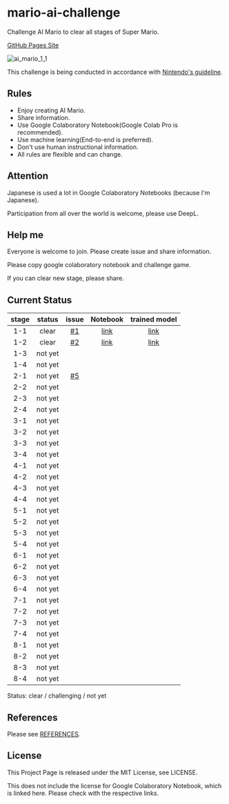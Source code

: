 # mario-ai-challenge
Challenge AI Mario to clear all stages of Super Mario.

[GitHub Pages Site](https://karaage0703.github.io/mario-ai-challenge/)

![ai_mario_1_1](https://user-images.githubusercontent.com/5562157/147713753-5851d402-4c9b-4885-8b9a-30ad38dd2cfe.gif)

This challenge is being conducted in accordance with [Nintendo's guideline](https://www.nintendo.co.jp/networkservice_guideline/en/index.html).

## Rules

- Enjoy creating AI Mario.
- Share information.
- Use Google Colaboratory Notebook(Google Colab Pro is recommended).
- Use machine learning(End-to-end is preferred).
- Don't use human instructional information.
- All rules are flexible and can change.

## Attention
Japanese is used a lot in Google Colaboratory Notebooks (because I'm Japanese).

Participation from all over the world is welcome, please use DeepL.

## Help me
Everyone is welcome to join. Please create issue and share information.

Please copy google colaboratory notebook and challenge game.

If you can clear new stage, please share.

## Current Status

| stage | status | issue | Notebook | trained model |
|:-:|:-:|:-:|:-:|:-:|
| 1-1  | clear | [#1](https://github.com/karaage0703/mario-ai-challenge/issues/1) | [link](https://colab.research.google.com/drive/1yhatOp6jy1vnf78i81QADUAp7HK4ruoz?usp=sharing)  | [link](https://drive.google.com/file/d/10lbU8FeiBE2J7BbwMik1ewy_s3jIZdt0/view?usp=sharing)|
| 1-2 | clear | [#2](https://github.com/karaage0703/mario-ai-challenge/issues/2)  | [link](https://colab.research.google.com/drive/1JXSAWaAI1OXo4wsOSYne3jjqwIqh1tYB?usp=sharing) | [link](https://drive.google.com/file/d/1IMrpPHoUtt3iHZQvW5L7nl4g74Us6dkm/view?usp=sharing) | 
| 1-3 | not yet  |   ||
| 1-4 | not yet  |   ||
| 2-1 | not yet  |[#5](https://github.com/karaage0703/mario-ai-challenge/issues/5)   ||
| 2-2 | not yet  |   ||
| 2-3 | not yet  |   ||
| 2-4 | not yet  |   ||
| 3-1 | not yet  |   ||
| 3-2 | not yet  |   ||
| 3-3 | not yet  |   ||
| 3-4 | not yet  |   ||
| 4-1 | not yet  |   ||
| 4-2 | not yet  |   ||
| 4-3 | not yet  |   ||
| 4-4 | not yet  |   ||
| 5-1 | not yet  |   ||
| 5-2 | not yet  |   ||
| 5-3 | not yet  |   ||
| 5-4 | not yet  |   ||
| 6-1 | not yet  |   ||
| 6-2 | not yet  |   ||
| 6-3 | not yet  |   ||
| 6-4 | not yet  |   ||
| 7-1 | not yet  |   ||
| 7-2 | not yet  |   ||
| 7-3 | not yet  |   ||
| 7-4 | not yet  |   ||
| 8-1 | not yet  |   ||
| 8-2 | not yet  |   ||
| 8-3 | not yet  |   ||
| 8-4 | not yet  |   ||

Status: clear / challenging / not yet

## References

Please see [REFERENCES](REFERENCES.md).

## License
This Project Page  is released under the MIT License, see LICENSE.

This does not include the license for Google Colaboratory Notebook, which is linked here.
Please check with the respective links.
